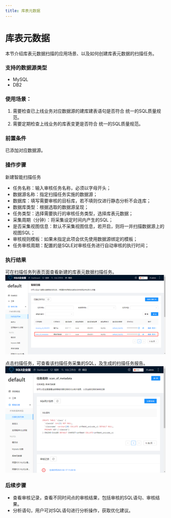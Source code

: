 ```yaml
---
title: 库表元数据
---
```


# 库表元数据
本节介绍库表元数据扫描的应用场景、以及如何创建库表元数据的扫描任务。

### 支持的数据源类型
* MySQL
* DB2

### 使用场景：

1. 需要检查已上线业务对应数据源的建库建表语句是否符合 统一的SQL质量规范。
2. 需要定期检查上线业务的库表变更是否符合 统一的SQL质量规范。

### 前置条件
已添加对应数据源。

### 操作步骤
新建智能扫描任务

* 任务名称：输入审核任务名称，必须以字母开头；
* 数据源名称：指定扫描任务实施的数据源；
* 数据库：填写需要审核的目标库，若不填则仅进行静态分析不会连库；
* 数据库类型：根据选取的数据源呈现；
* 任务类型：选择需要执行的审核任务类型，选择库表元数据；
* 采集周期（分钟）：将采集设定时间内产生的SQL；
* 是否采集视图信息：默认不采集视图信息，若开启，则将一并扫描数据源上的视图SQL；
* 审核规则模板：如果未指定此项会优先使用数据源绑定的模板；
* 任务审核周期：配置的是SQLE对审核任务进行自动审核的执行时间；

### 执行结果
可在扫描任务列表页面查看新建的库表元数据扫描任务。
![list](img/metadata-list.png)

点击扫描任务，可查看该扫描任务采集的SQL，及生成的扫描任务报告。
![result](img/metadata-result.png)

### 后续步骤
* 查看审核记录，查看不同时间点的审核结果，包括审核的SQL语句、审核结果。
* 分析语句，用户可对SQL语句进行分析操作，获取优化建议。
